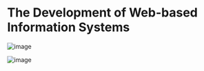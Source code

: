 # The Development of Web-based Information Systems

![image](https://github.com/user-attachments/assets/7eada726-cd82-4f45-9ab6-1a5b3c2c3122)

![image](https://github.com/user-attachments/assets/f215761e-019c-44da-94c8-8d7492f18be0)
